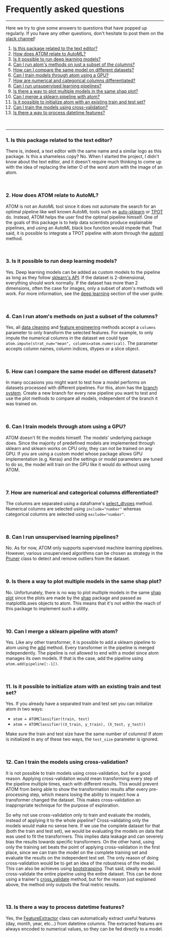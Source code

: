 # Frequently asked questions
----------------------------

Here we try to give some answers to questions that have popped up
regularly. If you have any other questions, don't hesitate to post
them on the [slack channel](https://join.slack.com/t/atom-alm7229/shared_invite/zt-upd8uc0z-LL63MzBWxFf5tVWOGCBY5g)! 


1. [Is this package related to the text editor?](#q1)
2. [How does ATOM relate to AutoML?](#q2)
3. [Is it possible to run deep learning models?](#q3)
4. [Can I run atom's methods on just a subset of the columns?](#q4)
5. [How can I compare the same model on different datasets?](#q5)
6. [Can I train models through atom using a GPU?](#q6)
7. [How are numerical and categorical columns differentiated?](#q7)
8. [Can I run unsupervised learning pipelines?](#q8)
9. [Is there a way to plot multiple models in the same shap plot?](#q9)
10. [Can I merge a sklearn pipeline with atom?](#q10)
11. [Is it possible to initialize atom with an existing train and test set?](#q11)
12. [Can I train the models using cross-validation?](#q12)
13. [Is there a way to process datetime features?](#q13)


<br>

------

<a name="q1"></a>
### 1. Is this package related to the text editor?

There is, indeed, a text editor with the same name and a similar logo as this
package. Is this a shameless copy? No. When I started the project, I didn't
know about the text editor, and it doesn't require much thinking to come up
with the idea of replacing the letter O of the word atom with the image of
an atom.

<br>

<a name="q2"></a>
### 2. How does ATOM relate to AutoML?

ATOM is not an AutoML tool since it does not automate the search for
an optimal pipeline like well known AutoML tools such as
[auto-sklearn](https://automl.github.io/auto-sklearn/master/) or
[TPOT](http://epistasislab.github.io/tpot/) do. Instead, ATOM helps
the user find the optimal pipeline himself. One of the goals of this
package is to help data scientists produce explainable pipelines, and
using an AutoML black box function would impede that. That said, it is
possible to integrate a TPOT pipeline with atom through the
[automl](../API/ATOM/atomclassifier/#automl) method.

<br>

<a name="q3"></a>
### 3. Is it possible to run deep learning models?

Yes. Deep learning models can be added as custom models to the pipeline
as long as they follow [sklearn's API](https://scikit-learn.org/stable/developers/contributing.html#apis-of-scikit-learn-objects).
If the dataset is 2-dimensional, everything should work normally. If
the dataset has more than 2 dimensions, often the case for images, only
a subset of atom's methods will work. For more information, see the
[deep learning](../user_guide/models/#deep-learning) section of the user guide.

<br>

<a name="q4"></a>
### 4. Can I run atom's methods on just a subset of the columns?

Yes, all [data cleaning](../user_guide/data_cleaning) and
[feature engineering](../user_guide/feature_engineering) methods accept
a `columns` parameter to only transform the selected features. For example,
to only impute the numerical columns in the dataset we could type
`atom.impute(strat_num="mean", columns=atom.numerical)`. The parameter
accepts column names, column indices, dtypes or a slice object.

<br>

<a name="q5"></a>
### 5. How can I compare the same model on different datasets?

In many occasions you might want to test how a model performs on datasets
processed with different pipelines. For this, atom has the [branch system](../user_guide/data_management/#branches).
Create a new branch for every new pipeline you want to test and use the plot
methods to compare all models, independent of the branch it was trained on.

<br>

<a name="q6"></a>
### 6. Can I train models through atom using a GPU?

ATOM doesn't fit the models himself. The models' underlying package does.
Since the majority of predefined models are implemented through sklearn
and sklearn works on CPU only, they can not be trained on any GPU. If you
are using a custom model whose package allows GPU implementation (e.g. Keras)
and the settings or model parameters are tuned to do so, the model will
train on the GPU like it would do without using ATOM.

<br>

<a name="q7"></a>
### 7. How are numerical and categorical columns differentiated?

The columns are separated using a dataframe's [select_dtypes](https://pandas.pydata.org/pandas-docs/stable/reference/api/pandas.DataFrame.select_dtypes.html)
method. Numerical columns are selected using `include="number"`
whereas categorical columns are selected using `exclude="number"`.

<br>

<a name="q8"></a>
### 8. Can I run unsupervised learning pipelines?

No. As for now, ATOM only supports supervised machine learning pipelines.
However, various unsupervised algorithms can be chosen as strategy in the
[Pruner](../API/data_cleaning/pruner) class to detect and remove outliers
from the dataset.

<br>

<a name="q9"></a>
### 9. Is there a way to plot multiple models in the same shap plot?

No. Unfortunately, there is no way to plot multiple models in the same
[shap plot](../user_guide/plots/#shap) since the plots are made by the [shap](https://github.com/slundberg/shap)
package and passed as matplotlib.axes objects to atom. This means
that it's not within the reach of this package to implement such a
utility.

<br>

<a name="q10"></a>
### 10. Can I merge a sklearn pipeline with atom?

Yes. Like any other transformer, it is possible to add a sklearn
pipeline to atom using the [add](../API/ATOM/atomclassifier/#add)
method. Every transformer in the pipeline is merged
independently. The pipeline is not allowed to end with a model
since atom manages its own models. If that is the case, add the
pipeline using `atom.add(pipeline[:-1])`.

<br>

<a name="q11"></a>
### 11. Is it possible to initialize atom with an existing train and test set?

Yes. If you already have a separated train and test set you can initialize
atom in two ways:

* `atom = ATOMClassifier(train, test)`
* `atom = ATOMClassifier((X_train, y_train), (X_test, y_test))`

Make sure the train and test size have the same number of columns! If
atom is initialized in any of these two ways, the `test_size` parameter
is ignored.

<br>

<a name="q12"></a>
### 12. Can I train the models using cross-validation?
It is not possible to train models using cross-validation, but for a
good reason. Applying cross-validation would mean transforming every
step of the pipeline multiple times, each with different results. This
would prevent ATOM from being able to show the transformation results
after every pre-processing step, which means losing the ability to inspect
how a transformer changed the dataset. This makes cross-validation an
inappropriate technique for the purpose of exploration.

So why not use cross-validation only to train and evaluate the models,
instead of applying it to the whole pipeline? Cross-validating only the
models would make no sense here. If we use the complete dataset for
that (both the train and test set), we would be evaluating the models
on data that was used to fit the transformers. This implies data leakage
and can severely bias the results towards specific transformers. On the
other hand, using only the training set beats the point of applying
cross-validation in the first place, since we can train the model on the
complete training set and evaluate the results on the independent test
set. The only reason of doing cross-validation would be to get an idea
of the robustness of the model. This can also be achieves using
[bootstrapping](../user_guide/training/#bootstrapping). That said, ideally
we would cross-validate the entire pipeline using the entire dataset.
This can be done using a trainer's [cross_validate](../API/models/gnb/#cross-validate)
method, but for the reason just explained above, the method only outputs
the final metric results.

<br>

<a name="q13"></a>
### 13. Is there a way to process datetime features?
Yes, the [FeatureExtractor](../API/feature_engineering/feature_extractor)
class can automatically extract useful features (day, month, year, etc...)
from datetime columns. The extracted features are always encoded to numerical
values, so they can be fed directly to a model.
